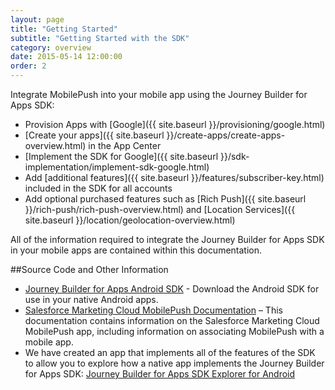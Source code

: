 ```yaml
---
layout: page
title: "Getting Started"
subtitle: "Getting Started with the SDK"
category: overview
date: 2015-05-14 12:00:00
order: 2
---
```

Integrate MobilePush into your mobile app using the Journey Builder for Apps SDK:

* Provision Apps with [Google]({{ site.baseurl }}/provisioning/google.html)
* [Create your apps]({{ site.baseurl }}/create-apps/create-apps-overview.html) in the App Center
* [Implement the SDK for Google]({{ site.baseurl }}/sdk-implementation/implement-sdk-google.html)
* Add [additional features]({{ site.baseurl }}/features/subscriber-key.html) included in the SDK for all accounts
* Add optional purchased features such as [Rich Push]({{ site.baseurl }}/rich-push/rich-push-overview.html) and [Location Services]({{ site.baseurl }}/location/geolocation-overview.html)

All of the information required to integrate the Journey Builder for Apps SDK in your mobile apps are contained within this documentation.

##Source Code and Other Information

* <a href="https://github.com/ExactTarget/JB4A-SDK-Android" target="_blank">Journey Builder for Apps Android SDK</a> - Download the Android SDK for use in your native Android apps.
* <a href="http://help.exacttarget.com/en/documentation/mobilepush/" target="_blank">Salesforce Marketing Cloud MobilePush Documentation</a> – This documentation contains information on the Salesforce Marketing Cloud MobilePush app, including information on associating MobilePush with a mobile app.
* We have created an app that implements all of the features of the SDK to allow you to explore how a native app implements the Journey Builder for Apps SDK: <a href="https://github.com/ExactTarget/JB4A-SDK-Android/tree/master/JB4A-SDK-Explorer" target="_blank">Journey Builder for Apps SDK Explorer for Android</a> 